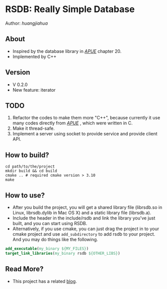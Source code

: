 # RSDB: Really Simple Database

Author: *huangjiahua*

## About

* Inspired by the database library in *[APUE](http://www.apuebook.com)* chapter 20.
* Implemented by C++

## Version

* V 0.2.0
* New feature: iterator

## TODO

1. Refactor the codes to make them more "C++", because currently it use many codes directly from *[APUE](http://www.apuebook.com)* , which were written in C.
2. Make it thread-safe.
3. Implement a server using socket to provide service and provide client API.

## How to build?

```
cd path/to/the/project
mkdir build && cd build
cmake .. # required cmake version > 3.10
make
```

## How to use?

* After you build the project, you will get a shared library file (librsdb.so in Linux, librsdb.dylib in Mac OS X) and a static library file (librsdb.a).
* Include the header in the include/rsdb and link the library you've just built, and you can start using RSDB.
* Alternatively, if you use cmake, you can just drag the project in to your cmake project and use `add_subdirectory` to add rsdb to your project. And you may do things like the following.

```cmake
add_executable(my_binary ${MY_FILES})
target_link_libraries(my_binary rsdb ${OTHER_LIBS})
```

## Read More?

* This project has a related [blog](http://jiahuah.com/database/rsdb-1-introduction/).